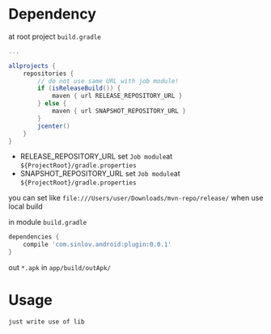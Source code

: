 # Dependency

at root project `build.gradle`

```gradle
...

allprojects {
    repositories {
        // do not use same URL with job module!
        if (isReleaseBuild()) {
            maven { url RELEASE_REPOSITORY_URL }
        } else {
            maven { url SNAPSHOT_REPOSITORY_URL }
        }
        jcenter()
    }
}
```

- RELEASE_REPOSITORY_URL set `Job module`at `${ProjectRoot}/gradle.properties`
- SNAPSHOT_REPOSITORY_URL set `Job module`at `${ProjectRoot}/gradle.properties`

you can set like `file:///Users/user/Downloads/mvn-repo/release/` when use local build

in module `build.gradle`

```gradle
dependencies {
    compile 'com.sinlov.android:plugin:0.0.1'
}
```

out `*.apk` in `app/build/outApk/`

# Usage

`just write use of lib`